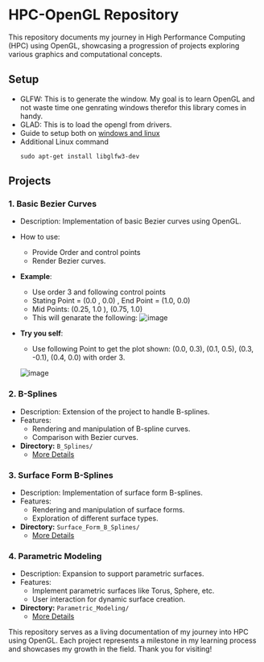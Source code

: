 # HPC-OpenGL Repository

This repository documents my journey in High Performance Computing (HPC) using OpenGL, showcasing a progression of projects exploring various graphics and computational concepts.
## Setup
- GLFW:  This is to generate the window. My goal is to learn OpenGL and not waste time one genrating windows therefor this library comes in handy.
- GLAD: This is to load the opengl from drivers.
- Guide to setup both on [windows and linux](https://www.youtube.com/watch?v=4m9RHfdUU_M&list=PLn3eTxaOtL2PHxN8EHf-ktAcN-sGETKfw&index=7)
- Additional Linux command
  ```
  sudo apt-get install libglfw3-dev
  ```
## Projects

### 1. Basic Bezier Curves

- Description: Implementation of basic Bezier curves using OpenGL.
- How to use:
  - Provide Order and control points
  - Render Bezier curves.
- **Example**:
    - Use order 3 and following control points
    - Stating Point = (0.0 , 0.0) , End Point = (1.0, 0.0)
    - Mid Points: (0.25, 1.0 ), (0.75, 1.0) 
    - This will genarate the following:
      ![image](https://github.com/Talhamuhammadali/HPC-OpenGL/assets/46277852/0265da52-f0c6-4648-ad42-12b9e9ed4b1b)

- **Try you self**:
    - Use following Point to get the plot shown: (0.0, 0.3), (0.1, 0.5), (0.3, -0.1), (0.4, 0.0) with order 3.
      
     ![image](https://github.com/Talhamuhammadali/HPC-OpenGL/assets/46277852/edcec322-7bf4-4742-8845-6957bca1cf87)

    
### 2. B-Splines

- Description: Extension of the project to handle B-splines.
- Features:
  - Rendering and manipulation of B-spline curves.
  - Comparison with Bezier curves.
- **Directory:** `B_Splines/`
  - [More Details](./B_Splines/README.md)

### 3. Surface Form B-Splines

- Description: Implementation of surface form B-splines.
- Features:
  - Rendering and manipulation of surface forms.
  - Exploration of different surface types.
- **Directory:** `Surface_Form_B_Splines/`
  - [More Details](./Surface_Form_B_Splines/README.md)

### 4. Parametric Modeling

- Description: Expansion to support parametric surfaces.
- Features:
  - Implement parametric surfaces like Torus, Sphere, etc.
  - User interaction for dynamic surface creation.
- **Directory:** `Parametric_Modeling/`
  - [More Details](./Parametric_Modeling/README.md)

This repository serves as a living documentation of my journey into HPC using OpenGL. Each project represents a milestone in my learning process and showcases my growth in the field. Thank you for visiting!

